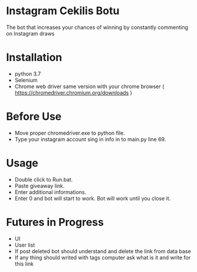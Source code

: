 # Instagram Cekilis Botu
The bot that increases your chances of winning by constantly commenting on Instagram draws 

# Installation
- python 3.7 
- Selenium
- Chrome web driver same version with your chrome browser ( https://chromedriver.chromium.org/downloads )

# Before Use
- Move proper chromedriver.exe to python file.
- Type your instagram account sing in info in to main.py line 69.

# Usage
- Double click to Run.bat.
- Paste giveaway link.
- Enter additional informations.
- Enter 0 and bot will start to work. Bot will work until you close it.

# Futures in Progress
- UI
- User list
- If post deleted bot should understand and delete the link from data base
- If any thing should writed with tags computer ask what is it and write for this link
